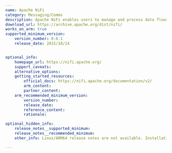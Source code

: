 ```yaml
---
name: Apache NiFi
category: Messaging/Comms
description: Apache NiFi enables users to manage and process data flows across systems applications and devices using an open-source data integration tool.
download_url: https://archive.apache.org/dist/nifi/
works_on_arm: true
supported_minimum_version:
    version_number: 0.0.1
    release_date: 2015/10/14


optional_info:
    homepage_url: https://nifi.apache.org/
    support_caveats:
    alternative_options:
    getting_started_resources:
        official_docs: https://nifi.apache.org/documentation/v2/
        arm_content:
        partner_content:
    arm_recommended_minimum_version:
        version_number:
        release_date:
        reference_content:
        rationale:

optional_hidden_info:
    release_notes__supported_minimum:
    release_notes__recommended_minimum:
    other_info: Linux/ARM64 release notes are not available. Installation and testing were done using platform-independent binaries.

---
```

